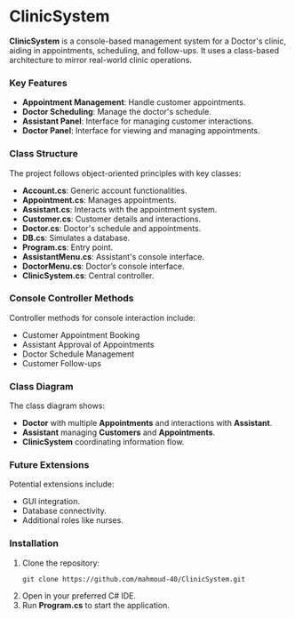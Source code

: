 # ClinicSystem

**ClinicSystem** is a console-based management system for a Doctor's clinic, aiding in appointments, scheduling, and follow-ups. It uses a class-based architecture to mirror real-world clinic operations.

### Key Features
- **Appointment Management**: Handle customer appointments.
- **Doctor Scheduling**: Manage the doctor's schedule.
- **Assistant Panel**: Interface for managing customer interactions.
- **Doctor Panel**: Interface for viewing and managing appointments.

### Class Structure
The project follows object-oriented principles with key classes:
- **Account.cs**: Generic account functionalities.
- **Appointment.cs**: Manages appointments.
- **Assistant.cs**: Interacts with the appointment system.
- **Customer.cs**: Customer details and interactions.
- **Doctor.cs**: Doctor's schedule and appointments.
- **DB.cs**: Simulates a database.
- **Program.cs**: Entry point.
- **AssistantMenu.cs**: Assistant's console interface.
- **DoctorMenu.cs**: Doctor’s console interface.
- **ClinicSystem.cs**: Central controller.

### Console Controller Methods
Controller methods for console interaction include:
- Customer Appointment Booking
- Assistant Approval of Appointments
- Doctor Schedule Management
- Customer Follow-ups

### Class Diagram
The class diagram shows:
- **Doctor** with multiple **Appointments** and interactions with **Assistant**.
- **Assistant** managing **Customers** and **Appointments**.
- **ClinicSystem** coordinating information flow.

### Future Extensions
Potential extensions include:
- GUI integration.
- Database connectivity.
- Additional roles like nurses.

### Installation
1. Clone the repository:
    ```
    git clone https://github.com/mahmoud-40/ClinicSystem.git
    ```
2. Open in your preferred C# IDE.
3. Run **Program.cs** to start the application.
